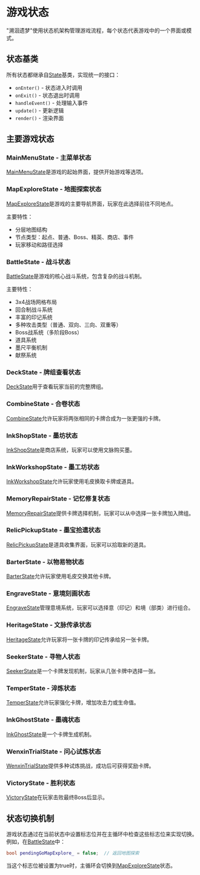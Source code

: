 # 游戏状态

"溯洄遗梦"使用状态机架构管理游戏流程，每个状态代表游戏中的一个界面或模式。

## 状态基类

所有状态都继承自[State](../Tracer/src/core/State.h)基类，实现统一的接口：

- `onEnter()` - 状态进入时调用
- `onExit()` - 状态退出时调用
- `handleEvent()` - 处理输入事件
- `update()` - 更新逻辑
- `render()` - 渲染界面

## 主要游戏状态

### MainMenuState - 主菜单状态

[MainMenuState](../Tracer/src/states/MainMenuState.h)是游戏的起始界面，提供开始游戏等选项。

### MapExploreState - 地图探索状态

[MapExploreState](../Tracer/src/states/MapExploreState.h)是游戏的主要导航界面，玩家在此选择前往不同地点。

主要特性：
- 分层地图结构
- 节点类型：起点、普通、Boss、精英、商店、事件
- 玩家移动和路径选择

### BattleState - 战斗状态

[BattleState](../Tracer/src/states/BattleState.h)是游戏的核心战斗系统，包含复杂的战斗机制。

主要特性：
- 3x4战场网格布局
- 回合制战斗系统
- 丰富的印记系统
- 多种攻击类型（普通、双向、三向、双重等）
- Boss战系统（多阶段Boss）
- 道具系统
- 墨尺平衡机制
- 献祭系统

### DeckState - 牌组查看状态

[DeckState](../Tracer/src/states/DeckState.h)用于查看玩家当前的完整牌组。

### CombineState - 合卷状态

[CombineState](../Tracer/src/states/CombineState.h)允许玩家将两张相同的卡牌合成为一张更强的卡牌。

### InkShopState - 墨坊状态

[InkShopState](../Tracer/src/states/InkShopState.h)是商店系统，玩家可以使用文脉购买墨。

### InkWorkshopState - 墨工坊状态

[InkWorkshopState](../Tracer/src/states/InkWorkshopState.h)允许玩家使用毛皮换取卡牌或道具。

### MemoryRepairState - 记忆修复状态

[MemoryRepairState](../Tracer/src/states/MemoryRepairState.h)提供卡牌选择机制，玩家可以从中选择一张卡牌加入牌组。

### RelicPickupState - 墨宝拾遗状态

[RelicPickupState](../Tracer/src/states/RelicPickupState.h)是道具收集界面，玩家可以拾取新的道具。

### BarterState - 以物易物状态

[BarterState](../Tracer/src/states/BarterState.h)允许玩家使用毛皮交换其他卡牌。

### EngraveState - 意境刻画状态

[EngraveState](../Tracer/src/states/EngraveState.h)管理意境系统，玩家可以选择意（印记）和境（部类）进行组合。

### HeritageState - 文脉传承状态

[HeritageState](../Tracer/src/states/HeritageState.h)允许玩家将一张卡牌的印记传承给另一张卡牌。

### SeekerState - 寻物人状态

[SeekerState](../Tracer/src/states/SeekerState.h)是一个卡牌发现机制，玩家从几张卡牌中选择一张。

### TemperState - 淬炼状态

[TemperState](../Tracer/src/states/TemperState.h)允许玩家强化卡牌，增加攻击力或生命值。

### InkGhostState - 墨魂状态

[InkGhostState](../Tracer/src/states/InkGhostState.h)是一个卡牌生成机制。

### WenxinTrialState - 问心试炼状态

[WenxinTrialState](../Tracer/src/states/WenxinTrialState.h)提供多种试炼挑战，成功后可获得奖励卡牌。

### VictoryState - 胜利状态

[VictoryState](../Tracer/src/states/VictoryState.h)在玩家击败最终Boss后显示。

## 状态切换机制

游戏状态通过在当前状态中设置标志位并在主循环中检查这些标志位来实现切换。例如，在[BattleState](../Tracer/src/states/BattleState.h)中：

```cpp
bool pendingGoMapExplore_ = false;  // 返回地图探索
```

当这个标志位被设置为true时，主循环会切换到[MapExploreState](../Tracer/src/states/MapExploreState.h)状态。